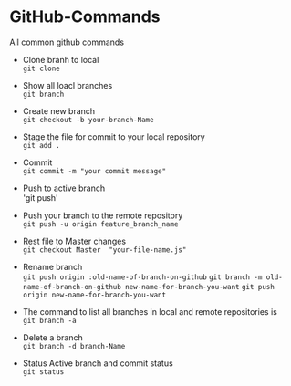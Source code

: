 # GitHub-Commands
All common github commands

* Clone branh to local  
`git clone`

* Show all loacl branches  
`git branch`

* Create new branch  
`git checkout -b your-branch-Name`

* Stage the file for commit to your local repository  
`git add .`

* Commit  
`git commit -m "your commit message"`

* Push to active branch  
'git push'

* Push your branch to the remote repository  
`git push -u origin feature_branch_name`

* Rest file to Master changes  
`git checkout Master  "your-file-name.js"`

* Rename branch  
`git push origin :old-name-of-branch-on-github`
`git branch -m old-name-of-branch-on-github new-name-for-branch-you-want`
`git push origin new-name-for-branch-you-want`

* The command to list all branches in local and remote repositories is  
`git branch -a`

* Delete a branch  
`git branch -d branch-Name`

* Status Active branch and commit status  
`git status`
